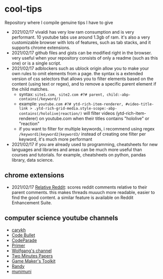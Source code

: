 # cool-tips
Repository where I compile genuine tips I have to give

- 2021/02/17 vivaldi has very low ram consumption and is very performant. 10 youtube tabs use around 1.3gb of ram. it's also a very customizable browser with lots of features, such as tab stacks, and it supports chrome extensions.
- 2021/02/17 github files and gists can be modified right in the browser. very useful when your repository consists of only a readme (such as this one) or is a single script.
- 2021/02/17 adblockers such as ublock origin allow you to make your own rules to omit elements from a page. the syntax is a extended version of css selectors that allows you to filter elements based on the content (using text or regex), and to remove a specific parent element if the child matches.
  - syntax: `site1.com, site2.com #?# parent, child:-abp-contains(/keyword/)`
  - example: `youtube.com #?# ytd-rich-item-renderer, #video-title-link > .ytd-rich-grid-media.style-scope:-abp-contains(/hololive|reaction/)` will filter videos (ytd-rich-item-renderer) on youtube.com when their titles contains "hololive" or "reaction"
  - if you want to filter for multiple keywords, i recommend using regex `/keyword1|keyword2|keyword3/` instead of creating one filter per keyword, it's much more performant
- 2021/02/17 if you are already used to programming, cheatsheets for new languages and libraries and areas can be much more useful than courses and tutorials. for example, cheatsheets on python, pandas library, data science.

## chrome extensions

- 2021/02/17 [Relative Reddit](https://chrome.google.com/webstore/detail/relative-reddit/lkkanogkeefbgmcjihgjmcginkjamkfp): scores reddit comments relative to their parent comments. this makes threads muuuch more readable, easier to find the good content. a similar feature is available on Reddit Enhancement Suite.

## computer science youtube channels
- [carykh](https://www.youtube.com/user/carykh/videos)
- [Code Bullet](https://www.youtube.com/channel/UC0e3QhIYukixgh5VVpKHH9Q/videos)
- [CodeParade](https://www.youtube.com/channel/UCrv269YwJzuZL3dH5PCgxUw/videos)
- [Primer](https://www.youtube.com/channel/UCUmLRMERmJrmUtgnbFfknAg)
- [Wolfgang's channel](https://www.youtube.com/user/McBacon1337/videos)
- [Two Minutes Papers](https://www.youtube.com/channel/UCbfYPyITQ-7l4upoX8nvctg/videos)
- [Game Maker's Toolkit](https://www.youtube.com/channel/UCsnGwSIHyoYN0kiINAGUKxg/videos)
- [Randy](https://www.youtube.com/channel/UCKzJFdi57J53Vr_BkTfN3uQ/videos)
- [munimuni](https://www.youtube.com/watch?v=L4f6KGgX4xI)

## 

